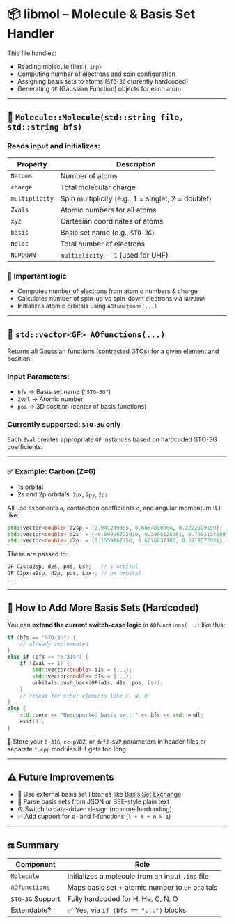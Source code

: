 
# 📦 libmol – Molecule & Basis Set Handler

This file handles:
- Reading molecule files (`.inp`)
- Computing number of electrons and spin configuration
- Assigning basis sets to atoms (`STO-3G` currently hardcoded)
- Generating `GF` (Gaussian Function) objects for each atom

---

## 🔹 `Molecule::Molecule(std::string file, std::string bfs)`

### Reads input and initializes:

| Property     | Description                           |
|--------------|---------------------------------------|
| `Natoms`     | Number of atoms                       |
| `charge`     | Total molecular charge                |
| `multiplicity` | Spin multiplicity (e.g., 1 = singlet, 2 = doublet) |
| `Zvals`      | Atomic numbers for all atoms          |
| `xyz`        | Cartesian coordinates of atoms        |
| `basis`      | Basis set name (e.g., `STO-3G`)       |
| `Nelec`      | Total number of electrons             |
| `NUPDOWN`    | `multiplicity - 1` (used for UHF)     |

### 🧪 Important logic

- Computes number of electrons from atomic numbers & charge
- Calculates number of spin-up vs spin-down electrons via `NUPDOWN`
- Initializes atomic orbitals using `AOfunctions(...)`

---

## 🔸 `std::vector<GF> AOfunctions(...)`

Returns all Gaussian functions (contracted GTOs) for a given element and position.

### Input Parameters:
- `bfs` → Basis set name (`"STO-3G"`)
- `Zval` → Atomic number
- `pos` → 3D position (center of basis functions)

### Currently supported: `STO-3G` only

Each `Zval` creates appropriate `GF` instances based on hardcoded STO-3G coefficients.

---

### ✅ Example: Carbon (Z=6)

- 1s orbital
- 2s and 2p orbitals: `2px`, `2py`, `2pz`

All use exponents `α`, contraction coefficients `d`, and angular momentum (L) like:

```cpp
std::vector<double> a2sp = {2.941249355, 0.6834830964, 0.2222899159};
std::vector<double> d2s  = {-0.09996722919, 0.3995128261, 0.7001154689};
std::vector<double> d2p  = {0.1559162750, 0.6076837186, 0.3919573931};
```

These are passed to:

```cpp
GF C2s(a2sp, d2s, pos, Ls);   // s orbital
GF C2px(a2sp, d2p, pos, Lpx); // px orbital
...
```

---

## 🧠 How to Add More Basis Sets (Hardcoded)

You can **extend the current switch-case logic** in `AOfunctions(...)` like this:

```cpp
if (bfs == "STO-3G") {
    // already implemented
}
else if (bfs == "6-31G") {
    if (Zval == 1) {
        std::vector<double> a1s = {...};
        std::vector<double> d1s = {...};
        orbitals.push_back(GF(a1s, d1s, pos, Ls));
    }
    // repeat for other elements like C, N, O
}
else {
    std::cerr << "Unsupported basis set: " << bfs << std::endl;
    exit(1);
}
```

📌 Store your `6-31G`, `cc-pVDZ`, or `def2-SVP` parameters in header files or separate `*.cpp` modules if it gets too long.

---

## ⚠️ Future Improvements

- 📁 Use external basis set libraries like [Basis Set Exchange](https://www.basissetexchange.org/)
- 📜 Parse basis sets from JSON or BSE-style plain text
- ⚙️ Switch to data-driven design (no more hardcoding)
- ✅ Add support for d- and f-functions (`l + m + n > 1`)

---

## 🔚 Summary

| Component        | Role                                              |
|------------------|---------------------------------------------------|
| `Molecule`       | Initializes a molecule from an input `.inp` file  |
| `AOfunctions`    | Maps basis set + atomic number to `GF` orbitals   |
| `STO-3G` Support | Fully hardcoded for H, He, C, N, O                |
| Extendable?      | ✅ Yes, via `if (bfs == "...")` blocks             |
